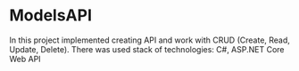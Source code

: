 # ModelsAPI
In this project implemented creating API and work with CRUD (Create, Read, Update, Delete). There was used staсk of technologies: C#, ASP.NET Core Web API
